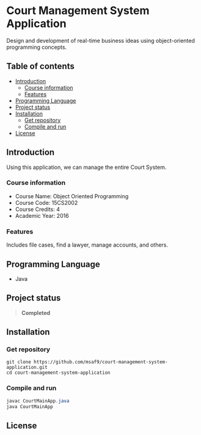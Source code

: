 <h1>Court Management System Application</h1> 
Design and development of real-time business ideas using object-oriented programming concepts.

<h2>Table of contents</h2>

- [Introduction](#introduction)
  - [Course information](#course-information)
  - [Features](#features)
- [Programming Language](#programming-language)
- [Project status](#project-status)
- [Installation](#installation)
  - [Get repository](#get-repository)
  - [Compile and run](#compile-and-run)
- [License](#license)

## Introduction
Using this application, we can manage the entire Court System.

### Course information
- Course Name: Object Oriented Programming
- Course Code: 15CS2002
- Course Credits: 4
- Academic Year: 2016

### Features 
Includes file cases, find a lawyer, manage accounts, and others.

## Programming Language
- Java

## Project status
> **Completed**

## Installation
### Get repository
```git
git clone https://github.com/msaf9/court-management-system-application.git
cd court-management-system-application
```

### Compile and run
```java
javac CourtMainApp.java
java CourtMainApp
```

## License
